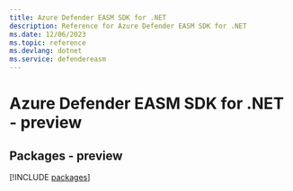 ```yaml
---
title: Azure Defender EASM SDK for .NET
description: Reference for Azure Defender EASM SDK for .NET
ms.date: 12/06/2023
ms.topic: reference
ms.devlang: dotnet
ms.service: defendereasm
---
```

# Azure Defender EASM SDK for .NET - preview
## Packages - preview
[!INCLUDE [packages](defender-easm-index.md)]